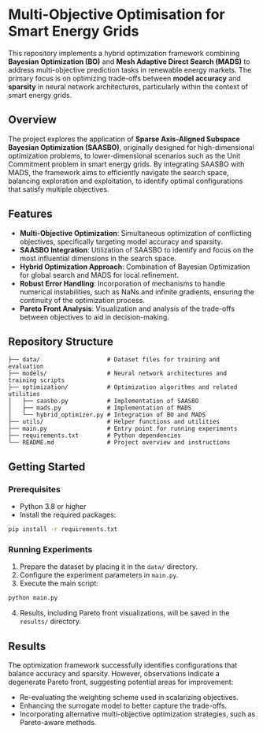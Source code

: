 # Multi-Objective Optimisation for Smart Energy Grids

This repository implements a hybrid optimization framework combining **Bayesian Optimization (BO)** and **Mesh Adaptive Direct Search (MADS)** to address multi-objective prediction tasks in renewable energy markets. The primary focus is on optimizing trade-offs between **model accuracy** and **sparsity** in neural network architectures, particularly within the context of smart energy grids.

## Overview

The project explores the application of **Sparse Axis-Aligned Subspace Bayesian Optimization (SAASBO)**, originally designed for high-dimensional optimization problems, to lower-dimensional scenarios such as the Unit Commitment problem in smart energy grids. By integrating SAASBO with MADS, the framework aims to efficiently navigate the search space, balancing exploration and exploitation, to identify optimal configurations that satisfy multiple objectives.

## Features

- **Multi-Objective Optimization**: Simultaneous optimization of conflicting objectives, specifically targeting model accuracy and sparsity.
- **SAASBO Integration**: Utilization of SAASBO to identify and focus on the most influential dimensions in the search space.
- **Hybrid Optimization Approach**: Combination of Bayesian Optimization for global search and MADS for local refinement.
- **Robust Error Handling**: Incorporation of mechanisms to handle numerical instabilities, such as NaNs and infinite gradients, ensuring the continuity of the optimization process.
- **Pareto Front Analysis**: Visualization and analysis of the trade-offs between objectives to aid in decision-making.

## Repository Structure

```
├── data/                   # Dataset files for training and evaluation
├── models/                 # Neural network architectures and training scripts
├── optimization/           # Optimization algorithms and related utilities
│   ├── saasbo.py           # Implementation of SAASBO
│   ├── mads.py             # Implementation of MADS
│   └── hybrid_optimizer.py # Integration of BO and MADS
├── utils/                  # Helper functions and utilities
├── main.py                 # Entry point for running experiments
├── requirements.txt        # Python dependencies
└── README.md               # Project overview and instructions
```

## Getting Started

### Prerequisites

- Python 3.8 or higher
- Install the required packages:

```bash
pip install -r requirements.txt
```

### Running Experiments

1. Prepare the dataset by placing it in the `data/` directory.
2. Configure the experiment parameters in `main.py`.
3. Execute the main script:

```bash
python main.py
```

4. Results, including Pareto front visualizations, will be saved in the `results/` directory.

## Results

The optimization framework successfully identifies configurations that balance accuracy and sparsity. However, observations indicate a degenerate Pareto front, suggesting potential areas for improvement:

- Re-evaluating the weighting scheme used in scalarizing objectives.
- Enhancing the surrogate model to better capture the trade-offs.
- Incorporating alternative multi-objective optimization strategies, such as Pareto-aware methods.


